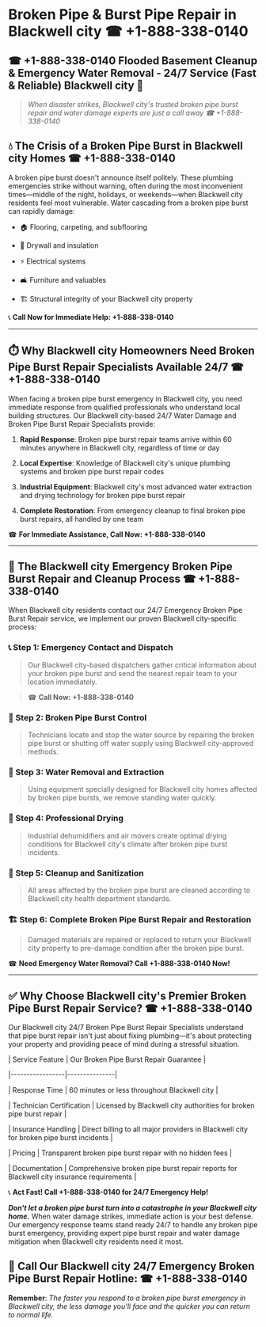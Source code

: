 # Broken Pipe & Burst Pipe Repair in Blackwell city ☎ +1-888-338-0140  
## ☎ +1-888-338-0140 Flooded Basement Cleanup & Emergency Water Removal - 24/7 Service (Fast & Reliable) Blackwell city 🚨  

> *When disaster strikes, Blackwell city's trusted broken pipe burst repair and water damage experts are just a call away ☎ +1-888-338-0140*  

## 💧 The Crisis of a Broken Pipe Burst in Blackwell city Homes ☎ +1-888-338-0140  

A broken pipe burst doesn't announce itself politely. These plumbing emergencies strike without warning, often during the most inconvenient times—middle of the night, holidays, or weekends—when Blackwell city residents feel most vulnerable. Water cascading from a broken pipe burst can rapidly damage:  

* 🏠 Flooring, carpeting, and subflooring  
* 🧱 Drywall and insulation  
* ⚡ Electrical systems  
* 🛋️ Furniture and valuables  
* 🏗️ Structural integrity of your Blackwell city property  

📞 **Call Now for Immediate Help: +1-888-338-0140**  

---  

## ⏱️ Why Blackwell city Homeowners Need Broken Pipe Burst Repair Specialists Available 24/7 ☎ +1-888-338-0140  

When facing a broken pipe burst emergency in Blackwell city, you need immediate response from qualified professionals who understand local building structures. Our Blackwell city-based 24/7 Water Damage and Broken Pipe Burst Repair Specialists provide:  

1. **Rapid Response**: Broken pipe burst repair teams arrive within 60 minutes anywhere in Blackwell city, regardless of time or day  
2. **Local Expertise**: Knowledge of Blackwell city's unique plumbing systems and broken pipe burst repair codes  
3. **Industrial Equipment**: Blackwell city's most advanced water extraction and drying technology for broken pipe burst repair  
4. **Complete Restoration**: From emergency cleanup to final broken pipe burst repairs, all handled by one team  

☎ **For Immediate Assistance, Call Now: +1-888-338-0140**  

---  

## 🔧 The Blackwell city Emergency Broken Pipe Burst Repair and Cleanup Process ☎ +1-888-338-0140  

When Blackwell city residents contact our 24/7 Emergency Broken Pipe Burst Repair service, we implement our proven Blackwell city-specific process:  

### 📞 Step 1: Emergency Contact and Dispatch  
> Our Blackwell city-based dispatchers gather critical information about your broken pipe burst and send the nearest repair team to your location immediately.  
> ☎ **Call Now: +1-888-338-0140**  

### 🚿 Step 2: Broken Pipe Burst Control  
> Technicians locate and stop the water source by repairing the broken pipe burst or shutting off water supply using Blackwell city-approved methods.  

### 🌊 Step 3: Water Removal and Extraction  
> Using equipment specially designed for Blackwell city homes affected by broken pipe bursts, we remove standing water quickly.  

### 💨 Step 4: Professional Drying  
> Industrial dehumidifiers and air movers create optimal drying conditions for Blackwell city's climate after broken pipe burst incidents.  

### 🧼 Step 5: Cleanup and Sanitization  
> All areas affected by the broken pipe burst are cleaned according to Blackwell city health department standards.  

### 🏗️ Step 6: Complete Broken Pipe Burst Repair and Restoration  
> Damaged materials are repaired or replaced to return your Blackwell city property to pre-damage condition after the broken pipe burst.  

☎ **Need Emergency Water Removal? Call +1-888-338-0140 Now!**  

---  

## ✅ Why Choose Blackwell city's Premier Broken Pipe Burst Repair Service? ☎ +1-888-338-0140  

Our Blackwell city 24/7 Broken Pipe Burst Repair Specialists understand that pipe burst repair isn't just about fixing plumbing—it's about protecting your property and providing peace of mind during a stressful situation.  

| Service Feature | Our Broken Pipe Burst Repair Guarantee |  
|-----------------|---------------|  
| Response Time | 60 minutes or less throughout Blackwell city |  
| Technician Certification | Licensed by Blackwell city authorities for broken pipe burst repair |  
| Insurance Handling | Direct billing to all major providers in Blackwell city for broken pipe burst incidents |  
| Pricing | Transparent broken pipe burst repair with no hidden fees |  
| Documentation | Comprehensive broken pipe burst repair reports for Blackwell city insurance requirements |  

📞 **Act Fast! Call +1-888-338-0140 for 24/7 Emergency Help!**  

***Don't let a broken pipe burst turn into a catastrophe in your Blackwell city home.*** When water damage strikes, immediate action is your best defense. Our emergency response teams stand ready 24/7 to handle any broken pipe burst emergency, providing expert pipe burst repair and water damage mitigation when Blackwell city residents need it most.  

## 📱 Call Our Blackwell city 24/7 Emergency Broken Pipe Burst Repair Hotline: ☎ +1-888-338-0140  

**Remember**: *The faster you respond to a broken pipe burst emergency in Blackwell city, the less damage you'll face and the quicker you can return to normal life.*
